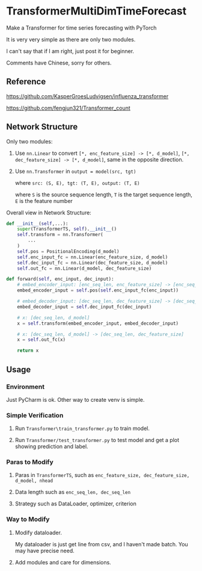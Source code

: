# TransformerMultiDimTimeForecast
 
Make a Transformer for time series forecasting with PyTorch

It is very very simple as there are only two modules.

I can't say that if I am right, just post it for beginner.

Comments have Chinese, sorry for others.

## Reference

https://github.com/KasperGroesLudvigsen/influenza_transformer

https://github.com/fengjun321/Transformer_count

## Network Structure

Only two modules: 

1. Use `nn.Linear` to convert `[*, enc_feature_size] -> [*, d_model]`, `[*, dec_feature_size] -> [*, d_model]`, same in the opposite direction.

2. Use `nn.Transformer` in `output = model(src, tgt)`

    where `src: (S, E), tgt: (T, E), output: (T, E)`
    
    where `S` is the source sequence length, `T` is the target sequence length, `E` is the feature number

Overall view in Network Structure:

```python
def __init__(self,...):
    super(TransformerTS, self).__init__()
    self.transform = nn.Transformer(
        ...
    )
    self.pos = PositionalEncoding(d_model)
    self.enc_input_fc = nn.Linear(enc_feature_size, d_model)
    self.dec_input_fc = nn.Linear(dec_feature_size, d_model)
    self.out_fc = nn.Linear(d_model, dec_feature_size)

def forward(self, enc_input, dec_input):
    # embed_encoder_input: [enc_seq_len, enc_feature_size] -> [enc_seq_len, d_model]
    embed_encoder_input = self.pos(self.enc_input_fc(enc_input))

    # embed_decoder_input: [dec_seq_len, dec_feature_size] -> [dec_seq_len, d_model]
    embed_decoder_input = self.dec_input_fc(dec_input)

    # x: [dec_seq_len, d_model]
    x = self.transform(embed_encoder_input, embed_decoder_input)

    # x: [dec_seq_len, d_model] -> [dec_seq_len, dec_feature_size]
    x = self.out_fc(x)

    return x
```

## Usage

### Environment

Just PyCharm is ok. Other way to create venv is simple.

### Simple Verification

1. Run `Transformer\train_transformer.py` to train model.

2. Run `Transformer/test_transformer.py` to test model and get a plot showing prediction and label.

### Paras to Modify

1. Paras in `TransformerTS`, such as `enc_feature_size, dec_feature_size, d_model, nhead`

2. Data length such as `enc_seq_len, dec_seq_len`

3. Strategy such as DataLoader, optimizer, criterion

### Way to Modify

1. Modify dataloader.

    My dataloader is just get line from csv, and I haven't made batch. You may have precise need.
    
2. Add modules and care for dimensions.
